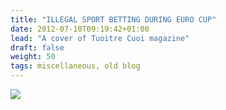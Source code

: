 ```yaml
---
title: "ILLEGAL SPORT BETTING DURING EURO CUP"
date: 2012-07-10T09:19:42+01:00
lead: "A cover of Tuoitre Cuoi magazine"
draft: false
weight: 50
tags: miscellaneous, old blog
---
```


![](https://huynt.files.wordpress.com/2012/07/ttc_illegal_sport_betting_in_vn.jpg)